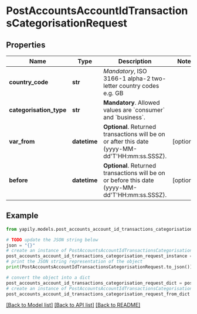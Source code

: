 # PostAccountsAccountIdTransactionsCategorisationRequest


## Properties

Name | Type | Description | Notes
------------ | ------------- | ------------- | -------------
**country_code** | **str** | _Mandatory_, ISO 3166-1 alpha-2 two-letter country codes e.g. GB | 
**categorisation_type** | **str** | __Mandatory__. Allowed values are &#x60;consumer&#x60; and &#x60;business&#x60;. | 
**var_from** | **datetime** | __Optional__. Returned transactions will be on or after this date (yyyy-MM-dd&#39;T&#39;HH:mm:ss.SSSZ).  | [optional] 
**before** | **datetime** | __Optional__. Returned transactions will be on or before this date (yyyy-MM-dd&#39;T&#39;HH:mm:ss.SSSZ). | [optional] 

## Example

```python
from yapily.models.post_accounts_account_id_transactions_categorisation_request import PostAccountsAccountIdTransactionsCategorisationRequest

# TODO update the JSON string below
json = "{}"
# create an instance of PostAccountsAccountIdTransactionsCategorisationRequest from a JSON string
post_accounts_account_id_transactions_categorisation_request_instance = PostAccountsAccountIdTransactionsCategorisationRequest.from_json(json)
# print the JSON string representation of the object
print(PostAccountsAccountIdTransactionsCategorisationRequest.to_json())

# convert the object into a dict
post_accounts_account_id_transactions_categorisation_request_dict = post_accounts_account_id_transactions_categorisation_request_instance.to_dict()
# create an instance of PostAccountsAccountIdTransactionsCategorisationRequest from a dict
post_accounts_account_id_transactions_categorisation_request_from_dict = PostAccountsAccountIdTransactionsCategorisationRequest.from_dict(post_accounts_account_id_transactions_categorisation_request_dict)
```
[[Back to Model list]](../README.md#documentation-for-models) [[Back to API list]](../README.md#documentation-for-api-endpoints) [[Back to README]](../README.md)


